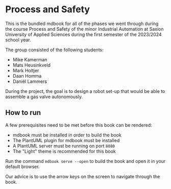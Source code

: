 # Process and Safety

This is the bundled mdbook for all of the phases we went through during the course Process and Safety of the minor Industrial Automation at Saxion University of Applied Sciences during the first semester of the 2023/2024 school year.

The group consisted of the following students:
- Mike Kamerman
- Mats Heusinkveld
- Mark Holtjer
- Daan Homma
- Daniël Lammers

During the project, the goal is to design a robot set-up that would be able to assemble a gas valve autonomously.

## How to run
A few prerequisites need to be met before this book can be rendered:
- mdbook must be installed in order to build the book
- The PlantUML plugin for mdbook must be installed
- A PlantUML server must be running on port ```8080```
- The "Light" theme is recommended for this book

Run the command ```mdbook serve --open``` to build the book and open it in your default browser.

Our advice is to use the arrow keys on the screen to navigate through the book.
